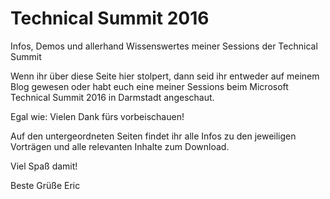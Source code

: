 # Technical Summit 2016
Infos, Demos und allerhand Wissenswertes meiner Sessions der Technical Summit  
  
Wenn ihr über diese Seite hier stolpert, dann seid ihr entweder auf meinem Blog gewesen oder habt euch eine meiner Sessions beim Microsoft Technical Summit 2016 in Darmstadt angeschaut.  

Egal wie: Vielen Dank fürs vorbeischauen!

Auf den untergeordneten Seiten findet ihr alle Infos zu den jeweiligen Vorträgen und alle relevanten Inhalte zum Download.

Viel Spaß damit!

Beste Grüße
Eric
